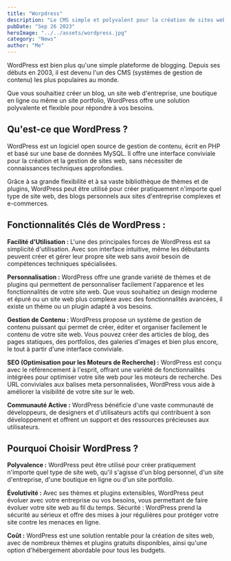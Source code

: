 ```yaml
---
title: "Worpdress"
description: "Le CMS simple et polyvalent pour la création de sites web."
pubDate: "Sep 26 2023"
heroImage: "../../assets/wordpress.jpg"
category: "News"
author: "Me"
---
```


WordPress est bien plus qu'une simple plateforme de blogging. Depuis ses débuts en 2003, il est devenu l'un des CMS (systèmes de gestion de contenu) les plus populaires au monde.

Que vous souhaitiez créer un blog, un site web d'entreprise, une boutique en ligne ou même un site portfolio, WordPress offre une solution polyvalente et flexible pour répondre à vos besoins.

## Qu'est-ce que WordPress ?

WordPress est un logiciel open source de gestion de contenu, écrit en PHP et basé sur une base de données MySQL. Il offre une interface conviviale pour la création et la gestion de sites web, sans nécessiter de connaissances techniques approfondies.

Grâce à sa grande flexibilité et à sa vaste bibliothèque de thèmes et de plugins, WordPress peut être utilisé pour créer pratiquement n'importe quel type de site web, des blogs personnels aux sites d'entreprise complexes et e-commerces.

## Fonctionnalités Clés de WordPress :

**Facilité d'Utilisation :** L'une des principales forces de WordPress est sa simplicité d'utilisation. Avec son interface intuitive, même les débutants peuvent créer et gérer leur propre site web sans avoir besoin de compétences techniques spécialisées.

**Personnalisation :** WordPress offre une grande variété de thèmes et de plugins qui permettent de personnaliser facilement l'apparence et les fonctionnalités de votre site web. Que vous souhaitiez un design moderne et épuré ou un site web plus complexe avec des fonctionnalités avancées, il existe un thème ou un plugin adapté à vos besoins.

**Gestion de Contenu :** WordPress propose un système de gestion de contenu puissant qui permet de créer, éditer et organiser facilement le contenu de votre site web. Vous pouvez créer des articles de blog, des pages statiques, des portfolios, des galeries d'images et bien plus encore, le tout à partir d'une interface conviviale.

**SEO (Optimisation pour les Moteurs de Recherche) :** WordPress est conçu avec le référencement à l'esprit, offrant une variété de fonctionnalités intégrées pour optimiser votre site web pour les moteurs de recherche. Des URL conviviales aux balises meta personnalisées, WordPress vous aide à améliorer la visibilité de votre site sur le web.

**Communauté Active :** WordPress bénéficie d'une vaste communauté de développeurs, de designers et d'utilisateurs actifs qui contribuent à son développement et offrent un support et des ressources précieuses aux utilisateurs.

## Pourquoi Choisir WordPress ?

**Polyvalence :** WordPress peut être utilisé pour créer pratiquement n'importe quel type de site web, qu'il s'agisse d'un blog personnel, d'un site d'entreprise, d'une boutique en ligne ou d'un site portfolio.

**Évolutivité :** Avec ses thèmes et plugins extensibles, WordPress peut évoluer avec votre entreprise ou vos besoins, vous permettant de faire évoluer votre site web au fil du temps.
Sécurité : WordPress prend la sécurité au sérieux et offre des mises à jour régulières pour protéger votre site contre les menaces en ligne.

**Coût :** WordPress est une solution rentable pour la création de sites web, avec de nombreux thèmes et plugins gratuits disponibles, ainsi qu'une option d'hébergement abordable pour tous les budgets.
